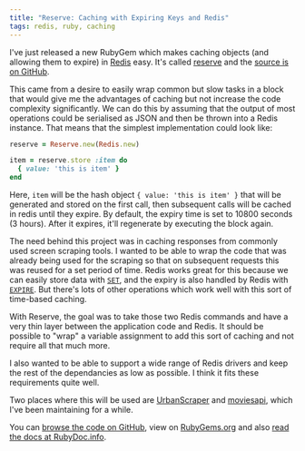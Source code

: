 ```yaml
---
title: "Reserve: Caching with Expiring Keys and Redis"
tags: redis, ruby, caching
---
```


I've just released a new RubyGem which makes caching objects (and allowing
them to expire) in [Redis][] easy. It's called [reserve][] and the [source is
on GitHub][source].

This came from a desire to easily wrap common but slow tasks in a block that
would give me the advantages of caching but not increase the code complexity
significantly. We can do this by assuming that the output of most operations
could be serialised as JSON and then be thrown into a Redis instance. That means
that the simplest implementation could look like:

```ruby
reserve = Reserve.new(Redis.new)

item = reserve.store :item do
  { value: 'this is item' }
end
```

Here, `item` will be the hash object `{ value: 'this is item' }` that will be
generated and stored on the first call, then subsequent calls will be cached
in redis until they expire. By default, the expiry time is set to 10800 seconds
(3 hours). After it expires, it'll regenerate by executing the block again.

The need behind this project was in caching responses from commonly used screen
scraping tools. I wanted to be able to wrap the code that was already being
used for the scraping so that on subsequent requests this was reused for a
set period of time. Redis works great for this because we can easily store
data with [`SET`][set], and the expiry is also handled by Redis with
[`EXPIRE`][expire]. But there's lots of other operations which work well with
this sort of time-based caching.

With Reserve, the goal was to take those two Redis commands and have a very thin
layer between the application code and Redis. It should be possible to "wrap"
a variable assignment to add this sort of caching and not require all that
much more.

I also wanted to be able to support a wide range of Redis drivers and keep the
rest of the dependancies as low as possible. I think it fits these requirements
quite well.

Two places where this will be used are [UrbanScraper][] and [moviesapi][],
which I've been maintaining for a while.

You can [browse the code on GitHub][source], view on [RubyGems.org][reserve]
and also [read the docs at RubyDoc.info][docs].

[Redis]: http://redis.io
[reserve]: https://rubygems.org/gems/reserve
[source]: https://github.com/nickcharlton/reserve-ruby
[UrbanScraper]: http://urbanscraper.herokuapp.com
[moviesapi]: http://moviesapi.herokuapp.com
[docs]: http://rubydoc.info/github/nickcharlton/reserve-ruby/master/frames
[set]: http://redis.io/commands/set
[expire]: http://redis.io/commands/expire
